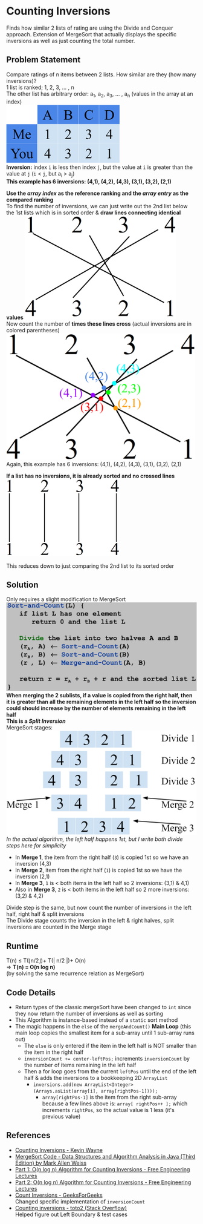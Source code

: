 # Counting Inversions
Finds how similar 2 lists of rating are using the Divide and Conquer approach. Extension of MergeSort that actually displays the specific inversions as well as just counting the total number.

## Problem Statement
Compare ratings of n items between 2 lists. How similar are they (how many inversions)?  
1 list is ranked; 1, 2, 3, ... , n  
The other list has arbitrary order: a<sub>1</sub>, a<sub>2</sub>, a<sub>3</sub>, ... , a<sub>n</sub> (values in the array at an index)  
<img src="images/you-me-lists.png" width="300">  
**Inversion:** index `i` is less then index `j`, but the value at `i` is greater than the value at `j` (`i` < `j`, but a<sub>i</sub> > a<sub>j</sub>)  
**This example has 6 inversions: (4,1), (4,2), (4,3), (3,1), (3,2), (2,1)**

**Use the *array index* as the reference ranking and the *array entry* as the compared ranking**  
To find the number of inversions, we can just write out the 2nd list below the 1st lists which is in sorted order & **draw lines connecting identical values**
<img src="images/array1-crossed.png" width="400">  
Now count the number of **times these lines cross** (actual inversions are in colored parentheses)  
<img src="images/array1-inversions.png" width="500">  
Again, this example has 6 inversions: (4,1), (4,2), (4,3), (3,1), (3,2), (2,1)

**If a list has no inversions, it is already sorted and no crossed lines**  
<img src="images/no-inversions-crossed.png" width="300">  

This reduces down to just comparing the 2nd list to its sorted order

## Solution
Only requires a slight modification to MergeSort  
![](images/pseudocode.png)  
**When merging the 2 sublists, if a value is copied from the right half, then it is greater than all the remaining elements in the left half so the inversion could should increase by the number of elements remaining in the left half**  
**This is a *Split Inversion***  
MergeSort stages:  
![](images/array1-mergesort-divide.png)  
*In the actual algorithm, the left half happens 1st, but I write both divide steps here for simplicity*  
- In **Merge 1**, the item from the right half (`3`) is copied 1st so we have an inversion (4,3)
- In **Merge 2**, item from the right half (`1`) is copied 1st so we have the inversion (2,1)
- In **Merge 3**, `1` is < both items in the left half so 2 inversions: (3,1) & 4,1)
- Also in **Merge 3**, `2` is < both items in the left half so 2 more inversions: (3,2) & 4,2)

Divide step is the same, but now count the number of inversions in the left half, right half & split inversions  
The Divide stage counts the inversion in the left & right halves, split inversions are counted in the Merge stage

## Runtime
T(n) ≤ T(⌊n/2⌋)+ T(| n/2 |)+ O(n)  
⇒ **T(n) = O(n log n)**  
(by solving the same recurrence relation as MergeSort)

## Code Details
- Return types of the classic mergeSort have been changed to `int` since they now return the number of inversions as well as sorting
- This Algorithm is instance-based instead of a `static` sort method
- The magic happens in the `else` of the `mergeAndCount()` **Main Loop** (this main loop copies the smallest item for a sub-array until 1 sub-array runs out)
  - The `else` is only entered if the item in the left half is NOT smaller than the item in the right half
  - `inversionCount += center-leftPos;` increments `inversionCount` by the number of items remaining in the left half
  - Then a for loop goes from the current `leftPos` until the end of the left half & adds the inversions to a bookkeeping 2D `ArrayList`
    - `inversions.add(new ArrayList<Integer>(Arrays.asList(array[i], array[rightPos-1])));`
      - `array[rightPos-1]` is the item from the right sub-array because a few lines above is: `array[ rightPos++ ];` which increments `rightPos`, so the actual value is 1 less (it's previous value)

## References
- [Counting Inversions - Kevin Wayne](https://www.cs.princeton.edu/~wayne/kleinberg-tardos/pdf/05DivideAndConquerI.pdf#page=12)
- [MergeSort Code - Data Structures and Algorithm Analysis in Java (Third Edition) by Mark Allen Weiss](http://users.cis.fiu.edu/~weiss/dsaajava3/code/Sort.java)
- [Part 1: O(n log n) Algorithm for Counting Inversions - Free Engineering Lectures](https://www.youtube.com/watch?v=4IvYaOY8Pxw)
- [Part 2: O(n log n) Algorithm for Counting Inversions - Free Engineering Lectures](https://www.youtube.com/watch?v=PLkuid82dbc)
- [Count Inversions - GeeksForGeeks](http://www.geeksforgeeks.org/counting-inversions/)  
Changed specific implementation of `inversionCount`
- [Counting inversions - toto2 (Stack Overflow)](https://codereview.stackexchange.com/q/54756)  
Helped figure out Left Boundary & test cases
